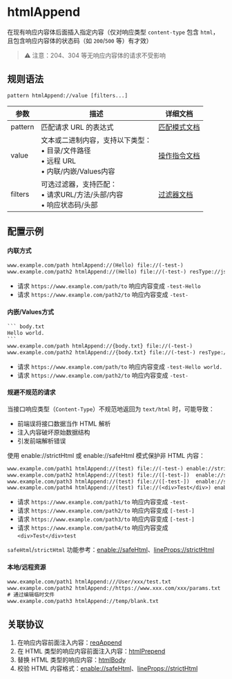 # htmlAppend
在现有响应内容体后面插入指定内容（仅对响应类型 `content-type` 包含 `html`，且包含响应内容体的状态码（如 `200`/`500` 等）有才效）
> ⚠️ 注意：204、304 等无响应内容体的请求不受影响

## 规则语法
``` txt
pattern htmlAppend://value [filters...]
```
| 参数    | 描述                                                         | 详细文档                  |
| ------- | ------------------------------------------------------------ | ------------------------- |
| pattern | 匹配请求 URL 的表达式                                        | [匹配模式文档](./pattern) |
| value   | 文本或二进制内容，支持以下类型：<br/>• 目录/文件路径<br/>• 远程 URL<br/>• 内联/内嵌/Values内容 | [操作指令文档](./operation)   |
| filters | 可选过滤器，支持匹配：<br/>• 请求URL/方法/头部/内容<br/>• 响应状态码/头部 | [过滤器文档](./filters) |

## 配置示例
#### 内联方式
``` txt
www.example.com/path htmlAppend://(Hello) file://(-test-)
www.example.com/path2 htmlAppend://(Hello) file://(-test-) resType://js
```
- 请求 `https://www.example.com/path/to` 响应内容变成 `-test-Hello`
- 请求 `https://www.example.com/path2/to` 响应内容变成 `-test-`

#### 内嵌/Values方式
```` txt
``` body.txt
Hello world.
```
www.example.com/path htmlAppend://{body.txt} file://(-test-)
www.example.com/path2 htmlAppend://{body.txt} file://(-test-) resType://css
````
- 请求 `https://www.example.com/path/to` 响应内容变成 `-test-Hello world.`
- 请求 `https://www.example.com/path2/to` 响应内容变成 `-test-`

#### 规避不规范的请求
当接口响应类型（`Content-Type`）不规范地返回为 `text/html` 时，可能导致：
- 前端误将接口数据当作 HTML 解析
- 注入内容破坏原始数据结构
- 引发前端解析错误

使用 enable://strictHtml 或 enable://safeHtml 模式保护非 HTML 内容：
``` txt
www.example.com/path1 htmlAppend://(test) file://(-test-) enable://strictHtml
www.example.com/path2 htmlAppend://(test) file://([-test-])  enable://strictHtml
www.example.com/path3 htmlAppend://(test) file://([-test-])  enable://safeHtml
www.example.com/path4 htmlAppend://(test) file://(<div>Test</div>) enable://strictHtml
```
- 请求 `https://www.example.com/path1/to` 响应内容变成 `-test-`
- 请求 `https://www.example.com/path2/to` 响应内容变成 `[-test-]`
- 请求 `https://www.example.com/path3/to` 响应内容变成 `[-test-]`
- 请求 `https://www.example.com/path4/to` 响应内容变成 `<div>Test</div>test`

`safeHtml`/`strictHtml` 功能参考：[enable://safeHtml](./enable)、[lineProps://strictHtml](./lineProps)

#### 本地/远程资源

```` txt
www.example.com/path1 htmlAppend:///User/xxx/test.txt
www.example.com/path2 htmlAppend://https://www.xxx.com/xxx/params.txt
# 通过编辑临时文件
www.example.com/path3 htmlAppend://temp/blank.txt
````

## 关联协议
1. 在响应内容前面注入内容：[reqAppend](./reqAppend)
2. 在 HTML 类型的响应内容前面注入内容：[htmlPrepend](./htmlPrepend)
3. 替换 HTML 类型的响应内容：[htmlBody](./htmlBody)
4. 校验 HTML 内容格式：[enable://safeHtml](./enable)、[lineProps://strictHtml](./lineProps)
